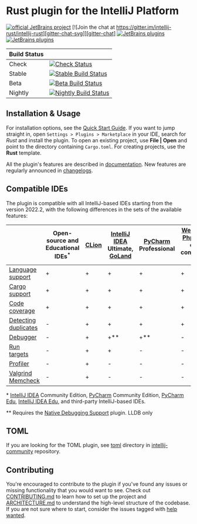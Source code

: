 # Rust plugin for the IntelliJ Platform

[![official JetBrains project](https://jb.gg/badges/official.svg)](https://confluence.jetbrains.com/display/ALL/JetBrains+on+GitHub)
[![Join the chat at https://gitter.im/intellij-rust/intellij-rust][gitter-chat-svg]][gitter-chat]
[![JetBrains plugins][plugin-version-svg]][plugin-repo]
[![JetBrains plugins][plugin-downloads-svg]][plugin-repo]

| Build Status |                                                                              |
|--------------|------------------------------------------------------------------------------|
| Check        | [![Check Status][check-status-svg]][check-status]                            |
| Stable       | [![Stable Build Status][stable-build-status-svg]][stable-build-status]       |
| Beta         | [![Beta Build Status][beta-build-status-svg]][beta-build-status]             |
| Nightly      | [![Nightly Build Status][nightly-build-status-svg]][nightly-build-status]    |

## Installation & Usage

For installation options, see the [Quick Start Guide](https://plugins.jetbrains.com/plugin/8182-rust/docs/rust-quick-start.html#install-update).
If you want to jump straight in, open `Settings > Plugins > Marketplace` in your IDE,
search for _Rust_ and install the plugin. To open an existing project, use **File | Open** and point to the directory containing `Cargo.toml`. 
For creating projects, use the **Rust** template.

All the plugin's features are described in [documentation](https://plugins.jetbrains.com/plugin/8182-rust/docs).
New features are regularly announced in [changelogs](https://intellij-rust.github.io/thisweek/).


## Compatible IDEs

The plugin is compatible with all IntelliJ-based IDEs starting from the version 2022.2, with the following differences in the sets of the available features:


|                        | Open-source and Educational IDEs<sup>*</sup> | [CLion] | [IntelliJ IDEA] Ultimate, [GoLand] | [PyCharm] Professional | [WebStorm], [PhpStorm], other commercial IDEs |
|------------------------|----------------------------------------------|---------|------------------------------------|------------------------|-----------------------------------------------|
| [Language support]     | +                                            | +       | +                                  | +                      | +                                             |
| [Cargo support]        | +                                            | +       | +                                  | +                      | +                                             |
| [Code coverage]        | +                                            | +       | +                                  | +                      | +                                             |
| [Detecting duplicates] | -                                            | +       | +                                  | +                      | +                                             |
| [Debugger]             | -                                            | +       | +**                                | +**                    | -                                             |
| [Run targets]          | -                                            | +       | +                                  | -                      | -                                             |
| [Profiler]             | -                                            | +       | -                                  | -                      | -                                             |
| [Valgrind Memcheck]    | -                                            | +       | -                                  | -                      | -                                             |


\* [IntelliJ IDEA] Community Edition, [PyCharm] Community Edition, [PyCharm Edu], [IntelliJ IDEA Edu], and third-party IntelliJ-based IDEs.

\** Requires the
[Native Debugging Support](https://plugins.jetbrains.com/plugin/12775-native-debugging-support) plugin. 
LLDB only

## TOML

If you are looking for the TOML plugin, see [toml] directory in [intellij-community](https://github.com/JetBrains/intellij-community) repository.

## Contributing

You're encouraged to contribute to the plugin if you've found any
issues or missing functionality that you would want to see. Check out
[CONTRIBUTING.md] to learn how to set up the project and [ARCHITECTURE.md] to
understand the high-level structure of the codebase. If you are not sure where to start, consider the issues tagged with [help wanted].

[intellij-rust.github.io]: https://intellij-rust.github.io/
[website]: https://intellij-rust.github.io/docs/faq.html
[help wanted]: https://github.com/intellij-rust/intellij-rust/labels/help%20wanted
[CONTRIBUTING.md]: CONTRIBUTING.md
[ARCHITECTURE.md]: ARCHITECTURE.md
[toml]: https://github.com/JetBrains/intellij-community/tree/master/plugins/toml

<!-- Badges -->
[gitter-chat]: https://gitter.im/intellij-rust/intellij-rust
[gitter-chat-svg]: https://badges.gitter.im/Join%20Chat.svg

[plugin-repo]: https://plugins.jetbrains.com/plugin/8182-rust
[plugin-version-svg]: https://img.shields.io/jetbrains/plugin/v/8182-rust.svg
[plugin-downloads-svg]: https://img.shields.io/jetbrains/plugin/d/8182-rust.svg

[check-status]: https://github.com/intellij-rust/intellij-rust/actions?query=workflow%3Acheck+event%3Apush+branch%3Amaster
[check-status-svg]: https://github.com/intellij-rust/intellij-rust/workflows/check/badge.svg?branch=master&event=push

[stable-build-status]: https://github.com/intellij-rust/intellij-rust/actions?query=workflow%3A%22rust+release%22+event%3Aworkflow_dispatch
[stable-build-status-svg]: https://github.com/intellij-rust/intellij-rust/workflows/rust%20release/badge.svg?event=workflow_dispatch

[beta-build-status]: https://github.com/intellij-rust/intellij-rust/actions?query=workflow%3A%22rust+release%22+event%3Aschedule
[beta-build-status-svg]: https://github.com/intellij-rust/intellij-rust/workflows/rust%20release/badge.svg?event=schedule

[nightly-build-status]: https://github.com/intellij-rust/intellij-rust/actions?query=workflow%3A%22rust+nightly%22
[nightly-build-status-svg]: https://github.com/intellij-rust/intellij-rust/workflows/rust%20nightly/badge.svg


[IntelliJ IDEA]: https://www.jetbrains.com/idea/
[CLion]: https://www.jetbrains.com/clion/
[PyCharm]: https://www.jetbrains.com/pycharm/
[GoLand]: https://www.jetbrains.com/go/
[WebStorm]: https://www.jetbrains.com/webstorm/
[PhpStorm]: https://www.jetbrains.com/phpstorm/
[PyCharm Edu]: https://www.jetbrains.com/pycharm-edu/
[IntelliJ IDEA Edu]: https://www.jetbrains.com/idea-edu/
[Detecting duplicates]: https://www.jetbrains.com/help/idea/analyzing-duplicates.html
[Language support]: https://plugins.jetbrains.com/plugin/8182-rust/docs/rust-syntax-highlighting.html
[Cargo support]: https://plugins.jetbrains.com/plugin/8182-rust/docs/rust-new-cargo-projects.html
[Code coverage]: https://plugins.jetbrains.com/plugin/8182-rust/docs/rust-code-coverage.html
[Debugger]: https://plugins.jetbrains.com/plugin/8182-rust/docs/rust-debugging.html
[Run targets]: https://plugins.jetbrains.com/plugin/8182-rust/docs/rust-run-targets.html
[Profiler]: https://plugins.jetbrains.com/plugin/8182-rust/docs/rust-profiler.html
[Valgrind Memcheck]: https://plugins.jetbrains.com/plugin/8182-rust/docs/rust-valgrind.html
